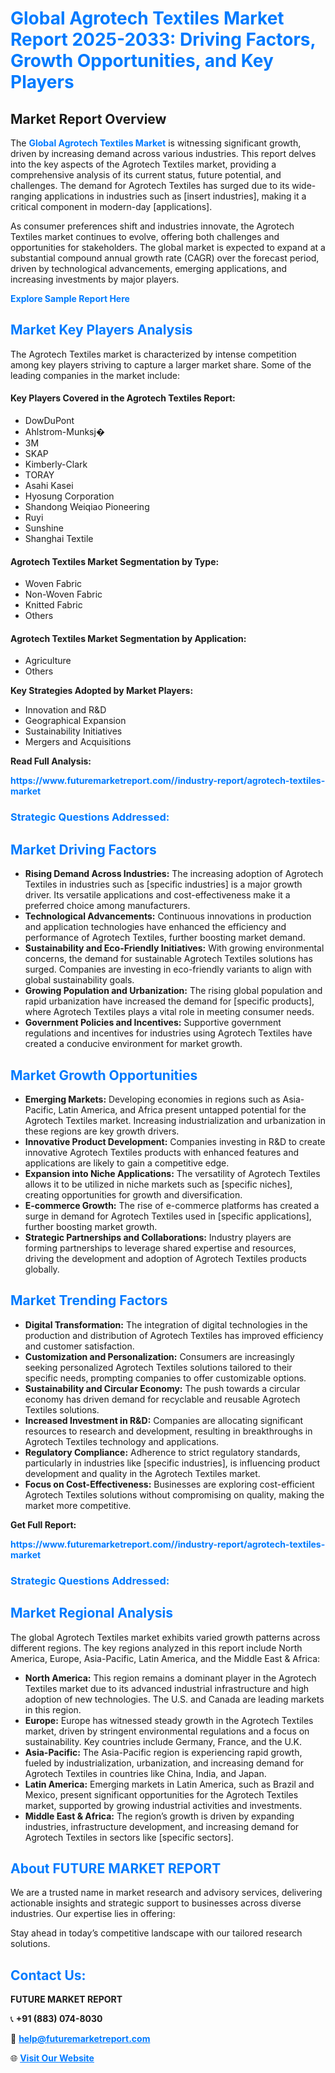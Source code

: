 <h1 style="color: #007BFF;">Global Agrotech Textiles Market Report 2025-2033: Driving Factors, Growth Opportunities, and Key Players</h1>

<section id="overview">
<h2>Market Report Overview</h2>
<p>The <a href="https://www.futuremarketreport.com//industry-report/agrotech-textiles-market" style="color: #007BFF; text-decoration: none;"><strong>Global Agrotech Textiles Market</strong></a> is witnessing significant growth, driven by increasing demand across various industries. This report delves into the key aspects of the Agrotech Textiles market, providing a comprehensive analysis of its current status, future potential, and challenges. The demand for Agrotech Textiles has surged due to its wide-ranging applications in industries such as [insert industries], making it a critical component in modern-day [applications].</p>
<p>As consumer preferences shift and industries innovate, the Agrotech Textiles market continues to evolve, offering both challenges and opportunities for stakeholders. The global market is expected to expand at a substantial compound annual growth rate (CAGR) over the forecast period, driven by technological advancements, emerging applications, and increasing investments by major players.</p>
</section>

<section id="overview">
<p><a href="https://www.futuremarketreport.com//request-sample/reportId=49359" style="color: #007BFF; text-decoration: none;"><strong>Explore Sample Report Here</strong></a></p>
</section>

<section id="key-players">
<h2 style="color: #007BFF;">Market Key Players Analysis</h2>
<p>The Agrotech Textiles market is characterized by intense competition among key players striving to capture a larger market share. Some of the leading companies in the market include:</p>
<h4>Key Players Covered in the Agrotech Textiles Report:</h4>
<ul><li>DowDuPont</li><li>Ahlstrom-Munksj�</li><li>3M</li><li>SKAP</li><li>Kimberly-Clark</li><li>TORAY</li><li>Asahi Kasei</li><li>Hyosung Corporation</li><li>Shandong Weiqiao Pioneering</li><li>Ruyi</li><li>Sunshine</li><li>Shanghai Textile</li></ul>
<h4>Agrotech Textiles Market Segmentation by Type:</h4>
<ul><li>Woven Fabric</li><li>Non-Woven Fabric</li><li>Knitted Fabric</li><li>Others</li></ul>

<h4>Agrotech Textiles Market Segmentation by Application:</h4>
<ul><li>Agriculture</li><li>Others</li></ul>
<p><strong>Key Strategies Adopted by Market Players:</strong></p>
<ul>
<li>Innovation and R&D</li>
<li>Geographical Expansion</li>
<li>Sustainability Initiatives</li>
<li>Mergers and Acquisitions</li>
</ul>
</section>

<section>
<p><strong>Read Full Analysis: </strong></p><a href="https://www.futuremarketreport.com//industry-report/agrotech-textiles-market" style="color: #007BFF; text-decoration: none;"><strong>https://www.futuremarketreport.com//industry-report/agrotech-textiles-market</strong></a>
<h3 style="color: #007BFF;">Strategic Questions Addressed:</h3>
</section>

<section id="driving-factors">
<h2 style="color: #007BFF;">Market Driving Factors</h2>
<ul>
<li><strong>Rising Demand Across Industries:</strong> The increasing adoption of Agrotech Textiles in industries such as [specific industries] is a major growth driver. Its versatile applications and cost-effectiveness make it a preferred choice among manufacturers.</li>
<li><strong>Technological Advancements:</strong> Continuous innovations in production and application technologies have enhanced the efficiency and performance of Agrotech Textiles, further boosting market demand.</li>
<li><strong>Sustainability and Eco-Friendly Initiatives:</strong> With growing environmental concerns, the demand for sustainable Agrotech Textiles solutions has surged. Companies are investing in eco-friendly variants to align with global sustainability goals.</li>
<li><strong>Growing Population and Urbanization:</strong> The rising global population and rapid urbanization have increased the demand for [specific products], where Agrotech Textiles plays a vital role in meeting consumer needs.</li>
<li><strong>Government Policies and Incentives:</strong> Supportive government regulations and incentives for industries using Agrotech Textiles have created a conducive environment for market growth.</li>
</ul>
</section>

<section id="growth-opportunities">
<h2 style="color: #007BFF;">Market Growth Opportunities</h2>
<ul>
<li><strong>Emerging Markets:</strong> Developing economies in regions such as Asia-Pacific, Latin America, and Africa present untapped potential for the Agrotech Textiles market. Increasing industrialization and urbanization in these regions are key growth drivers.</li>
<li><strong>Innovative Product Development:</strong> Companies investing in R&D to create innovative Agrotech Textiles products with enhanced features and applications are likely to gain a competitive edge.</li>
<li><strong>Expansion into Niche Applications:</strong> The versatility of Agrotech Textiles allows it to be utilized in niche markets such as [specific niches], creating opportunities for growth and diversification.</li>
<li><strong>E-commerce Growth:</strong> The rise of e-commerce platforms has created a surge in demand for Agrotech Textiles used in [specific applications], further boosting market growth.</li>
<li><strong>Strategic Partnerships and Collaborations:</strong> Industry players are forming partnerships to leverage shared expertise and resources, driving the development and adoption of Agrotech Textiles products globally.</li>
</ul>
</section>

<section id="trending-factors">
<h2 style="color: #007BFF;">Market Trending Factors</h2>
<ul>
<li><strong>Digital Transformation:</strong> The integration of digital technologies in the production and distribution of Agrotech Textiles has improved efficiency and customer satisfaction.</li>
<li><strong>Customization and Personalization:</strong> Consumers are increasingly seeking personalized Agrotech Textiles solutions tailored to their specific needs, prompting companies to offer customizable options.</li>
<li><strong>Sustainability and Circular Economy:</strong> The push towards a circular economy has driven demand for recyclable and reusable Agrotech Textiles solutions.</li>
<li><strong>Increased Investment in R&D:</strong> Companies are allocating significant resources to research and development, resulting in breakthroughs in Agrotech Textiles technology and applications.</li>
<li><strong>Regulatory Compliance:</strong> Adherence to strict regulatory standards, particularly in industries like [specific industries], is influencing product development and quality in the Agrotech Textiles market.</li>
<li><strong>Focus on Cost-Effectiveness:</strong> Businesses are exploring cost-efficient Agrotech Textiles solutions without compromising on quality, making the market more competitive.</li>
</ul>
</section>

<section>
<p><strong>Get Full Report: </strong></p><a href="https://www.futuremarketreport.com//industry-report/agrotech-textiles-market" style="color: #007BFF; text-decoration: none;"><strong>https://www.futuremarketreport.com//industry-report/agrotech-textiles-market</strong></a>
<h3 style="color: #007BFF;">Strategic Questions Addressed:</h3>
</section>


<section id="regional-analysis">
<h2 style="color: #007BFF;">Market Regional Analysis</h2>
<p>The global Agrotech Textiles market exhibits varied growth patterns across different regions. The key regions analyzed in this report include North America, Europe, Asia-Pacific, Latin America, and the Middle East & Africa:</p>
<ul>
<li><strong>North America:</strong> This region remains a dominant player in the Agrotech Textiles market due to its advanced industrial infrastructure and high adoption of new technologies. The U.S. and Canada are leading markets in this region.</li>
<li><strong>Europe:</strong> Europe has witnessed steady growth in the Agrotech Textiles market, driven by stringent environmental regulations and a focus on sustainability. Key countries include Germany, France, and the U.K.</li>
<li><strong>Asia-Pacific:</strong> The Asia-Pacific region is experiencing rapid growth, fueled by industrialization, urbanization, and increasing demand for Agrotech Textiles in countries like China, India, and Japan.</li>
<li><strong>Latin America:</strong> Emerging markets in Latin America, such as Brazil and Mexico, present significant opportunities for the Agrotech Textiles market, supported by growing industrial activities and investments.</li>
<li><strong>Middle East & Africa:</strong> The region’s growth is driven by expanding industries, infrastructure development, and increasing demand for Agrotech Textiles in sectors like [specific sectors].</li>
</ul>
</section>

<footer>
<h2 style="color: #007BFF;">About FUTURE MARKET REPORT</h2>
<p>We are a trusted name in market research and advisory services, delivering actionable insights and strategic support to businesses across diverse industries. Our expertise lies in offering:</p>

<p>Stay ahead in today’s competitive landscape with our tailored research solutions.</p>

<h2 style="color: #007BFF;">Contact Us:</h2>
<p><strong>FUTURE MARKET REPORT</strong></p>
<p>📞 <strong>+91 (883) 074-8030</strong></p>
<p>📧 <strong><a href="mailto:help@futuremarketreport.com" style="color: #007BFF;">help@futuremarketreport.com</a></strong></p>
<p>🌐 <strong><a href="https://www.futuremarketreport.com/" style="color: #007BFF;">Visit Our Website</a></strong></p>
</footer>